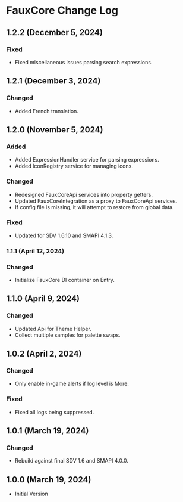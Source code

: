 # FauxCore Change Log

## 1.2.2 (December 5, 2024)

### Fixed

* Fixed miscellaneous issues parsing search expressions.

## 1.2.1 (December 3, 2024)

### Changed

* Added French translation.

## 1.2.0 (November 5, 2024)

### Added

* Added ExpressionHandler service for parsing expressions.
* Added IconRegistry service for managing icons.

### Changed

* Redesigned FauxCoreApi services into property getters.
* Updated FauxCoreIntegration as a proxy to FauxCoreApi services.
* If config file is missing, it will attempt to restore from global data.

### Fixed

* Updated for SDV 1.6.10 and SMAPI 4.1.3.

### 1.1.1 (April 12, 2024)

### Changed

* Initialize FauxCore DI container on Entry.

## 1.1.0 (April 9, 2024)

### Changed

* Updated Api for Theme Helper.
* Collect multiple samples for palette swaps.

## 1.0.2 (April 2, 2024)

### Changed

* Only enable in-game alerts if log level is More.

### Fixed

* Fixed all logs being suppressed.

## 1.0.1 (March 19, 2024)

### Changed

* Rebuild against final SDV 1.6 and SMAPI 4.0.0.

## 1.0.0 (March 19, 2024)

* Initial Version
